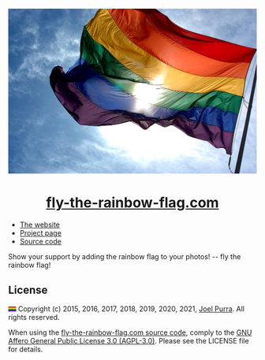 <p align="center">
	<a href="https://fly-the-rainbow-flag.com/"><img src="./public/resources/image/background/1024px-Rainbow_flag_and_blue_skies.jpg" alt="The rainbow flag" /></a>
</p>

<h1 align="center">
	<a href="https://fly-the-rainbow-flag.com/">fly-the-rainbow-flag.com</a>
</h1>

- [The website](https://fly-the-rainbow-flag.com/)
- [Project page](https://joelpurra.com/projects/fly-the-rainbow-flag.com/)
- [Source code](https://github.com/joelpurra/fly-the-rainbow-flag.com)

Show your support by adding the rainbow flag to your photos! -- fly the rainbow flag!



## License

<a href="https://fly-the-rainbow-flag.com/"><img src="./public/resources/image/icon-16x16.png" alt="The rainbow flag" /></a> Copyright (c) 2015, 2016, 2017, 2018, 2019, 2020, 2021, [Joel Purra](https://joelpurra.com/). All rights reserved.

When using the [fly-the-rainbow-flag.com source code](https://github.com/joelpurra/fly-the-rainbow-flag.com), comply to the [GNU Affero General Public License 3.0 (AGPL-3.0)](https://en.wikipedia.org/wiki/Affero_General_Public_License). Please see the LICENSE file for details.
